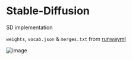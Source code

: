 # Stable-Diffusion
SD implementation

`weights`, `vocab.json` & `merges.txt` from [runwayml](https://huggingface.co/runwayml/stable-diffusion-v1-5/tree/main)


![image](https://github.com/user-attachments/assets/fa07855e-3e43-4617-8ff7-7fc34f95ce13)


